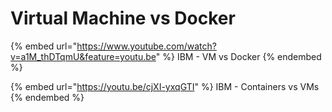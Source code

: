 # Virtual Machine vs Docker

{% embed url="https://www.youtube.com/watch?v=a1M_thDTqmU&feature=youtu.be" %}
IBM - VM vs Docker
{% endembed %}

{% embed url="https://youtu.be/cjXI-yxqGTI" %}
IBM - Containers vs VMs
{% endembed %}

